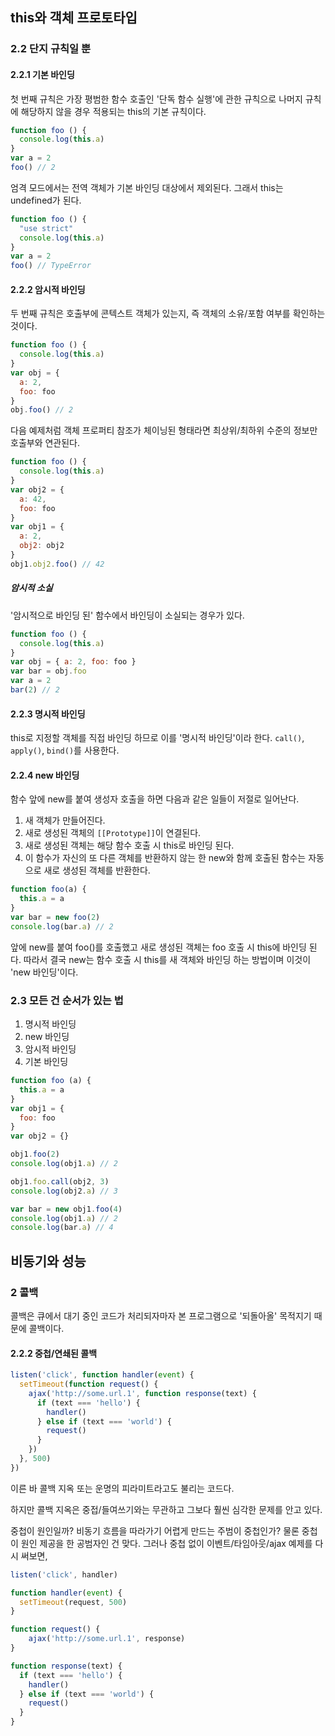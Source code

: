 ## this와 객체 프로토타입
### 2.2 단지 규칙일 뿐
#### 2.2.1 기본 바인딩
첫 번째 규칙은 가장 평범한 함수 호출인 '단독 함수 실행'에 관한 규칙으로 나머지 규칙에 해당하지 않을 경우 적용되는 this의 기본 규칙이다.

```js
function foo () {
  console.log(this.a)
}
var a = 2
foo() // 2
```

엄격 모드에서는 전역 객체가 기본 바인딩 대상에서 제외된다. 그래서 this는 undefined가 된다.
```js
function foo () {
  "use strict"
  console.log(this.a)
}
var a = 2
foo() // TypeError
```
#### 2.2.2 암시적 바인딩
두 번째 규칙은 호출부에 콘텍스트 객체가 있는지, 즉 객체의 소유/포함 여부를 확인하는 것이다.

```js
function foo () {
  console.log(this.a)
}
var obj = {
  a: 2,
  foo: foo
}
obj.foo() // 2
```

다음 예제처럼 객체 프로퍼티 참조가 체이닝된 형태라면 최상위/최하위 수준의 정보만 호출부와 연관된다.
```js
function foo () {
  console.log(this.a)
}
var obj2 = {
  a: 42,
  foo: foo
}
var obj1 = {
  a: 2,
  obj2: obj2
}
obj1.obj2.foo() // 42
```

##### 암시적 소실
'암시적으로 바인딩 된' 함수에서 바인딩이 소실되는 경우가 있다.
```js
function foo () {
  console.log(this.a)
}
var obj = { a: 2, foo: foo }
var bar = obj.foo
var a = 2
bar(2) // 2
```

#### 2.2.3 명시적 바인딩
this로 지정할 객체를 직접 바인딩 하므로 이를 '명시적 바인딩'이라 한다. `call()`, `apply()`, `bind()`를 사용한다.

#### 2.2.4 new 바인딩
함수 앞에 new를 붙여 생성자 호출을 하면 다음과 같은 일들이 저절로 일어난다.
1. 새 객체가 만들어진다.
2. 새로 생성된 객체의 `[[Prototype]]`이 연결된다.
3. 새로 생성된 객체는 해당 함수 호출 시 this로 바인딩 된다.
4. 이 함수가 자신의 또 다른 객체를 반환하지 않는 한 new와 함께 호출된 함수는 자동으로 새로 생성된 객체를 반환한다.

```js
function foo(a) {
  this.a = a
}
var bar = new foo(2)
console.log(bar.a) // 2
```
앞에 new를 붙여 foo()를 호출했고 새로 생성된 객체는 foo 호출 시 this에 바인딩 된다. 따라서 결국 new는 함수 호출 시 this를 새 객체와 바인딩 하는 방법이며 이것이 'new 바인딩'이다.

### 2.3 모든 건 순서가 있는 법
1. 명시적 바인딩
2. new 바인딩
3. 암시적 바인딩
4. 기본 바인딩

```js
function foo (a) {
  this.a = a
}
var obj1 = {
  foo: foo
}
var obj2 = {}

obj1.foo(2)
console.log(obj1.a) // 2

obj1.foo.call(obj2, 3)
console.log(obj2.a) // 3

var bar = new obj1.foo(4)
console.log(obj1.a) // 2
console.log(bar.a) // 4
```

## 비동기와 성능
### 2 콜백
콜백은 큐에서 대기 중인 코드가 처리되자마자 본 프로그램으로 '되돌아올' 목적지기 때문에 콜백이다.

#### 2.2.2 중첩/연쇄된 콜백
```js
listen('click', function handler(event) {
  setTimeout(function request() {
    ajax('http://some.url.1', function response(text) {
      if (text === 'hello') {
        handler()
      } else if (text === 'world') {
        request()
      }
    })
  }, 500)
})
```
이른 바 콜백 지옥 또는 운명의 피라미트라고도 불리는 코드다.

하지만 콜백 지옥은 중접/들여쓰기와는 무관하고 그보다 훨씬 심각한 문제를 안고 있다.

중첩이 원인일까? 비동기 흐름을 따라가기 어렵게 만드는 주범이 중첩인가? 물론 중첩이 원인 제공을 한 공범자인 건 맞다. 그러나 중첩 없이 이벤트/타임아웃/ajax 예제를 다시 써보면,
```js
listen('click', handler)

function handler(event) {
  setTimeout(request, 500)
}

function request() {
    ajax('http://some.url.1', response)
}

function response(text) {
  if (text === 'hello') {
    handler()
  } else if (text === 'world') {
    request()
  }
}
```